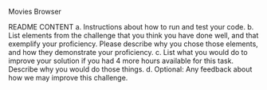 Movies Browser

README CONTENT a. Instructions about how to run and test your code. b. List elements from the challenge that you think you have done well, and that exemplify your proficiency. Please describe why you chose those elements, and how they demonstrate your proficiency. c. List what you would do to improve your solution if you had 4 more hours available for this task. Describe why you would do those things. d. Optional: Any feedback about how we may improve this challenge.

